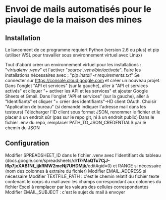 # Envoi de mails automatisés pour le piaulage de la maison des mines

## Installation 
Le lancement de ce programme requiert Python (version 2.6 ou plus) et pip (utiliser WSL pour travailler sous environnement virtuel avec Linux)

Tout d'abord créer un environnement virtuel pour les installations : "*virtualenv .venv*" et l'activer "*source .venv/bin/activate*".
Faire les installations nécessaires avec : "*pip install -r requirements.txt*"
Se connecter sur https://console.cloud.google.com et créer un nouveau projet.
Dans l'onglet "API et services" (sur la gauche), aller à "API et services activés" et cliquer "+ activer les API et les services" et ajouter Google Sheets et Gmail.
Dans l'onglet "API et services" (sur la gauche), aller à "Identifiants" et cliquer "+ créer des identifiants"->ID client OAuth.
Choisir "Application de bureau" (si demandé indiquer l'adresse mail dans les testeurs)
Télécharger l'ID client sous format JSON, renommer le fichier et le placer à un endroit sûr (pas sur le repo git, ni à un endroit public)
Dans le fichier .env du repo, remplacer PATH_TO_JSON_CREDENTIALS par le chemin du JSON

## Configuration
Modifier SPREADSHEET_ID dans le fichier .venv avec l'identifiant du tableau (docs.google.com/spreadsheets/d/**17rMaQTu7CjJ-I6p7jxXAB1Nf_ijkRMW2meNj7UHDMjk**/edit#gid=0) et RANGE si nécessaire (nom des colonnes à extraire du fichier)
Modifier EMAIL_ADDRESS si nécessaire
Modifier TEXTFILE_PATH : c'est le chemin relatif du fichier texte contenant le corps du mail avec les champs correspondant aux colonnes du fichier Excel à remplacer par les valeurs des cellules correspondantes
Modifier EMAIL_SUBJECT : c'est le sujet du mail à envoyer